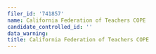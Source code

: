 ```yaml
---
filer_id: '741857'
name: California Federation of Teachers COPE
candidate_controlled_id: ''
data_warning: 
title: California Federation of Teachers COPE
---
```


